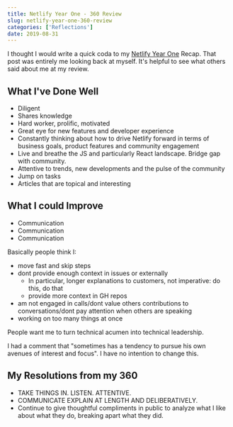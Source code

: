 ```yaml
---
title: Netlify Year One - 360 Review
slug: netlify-year-one-360-review
categories: ['Reflections']
date: 2019-08-31
---
```


I thought I would write a quick coda to my [Netlify Year One](https://www.swyx.io/writing/netlify-year-one) Recap. That post was entirely me looking back at myself. It's helpful to see what others said about me at my review.

## What I've Done Well

- Diligent
- Shares knowledge
- Hard worker, prolific, motivated
- Great eye for new features and developer experience
- Constantly thinking about how to drive Netlify forward in terms of business goals, product features and community engagement
- Live and breathe the JS and particularly React landscape. Bridge gap with community.
- Attentive to trends, new developments and the pulse of the community
- Jump on tasks
- Articles that are topical and interesting

## What I could Improve

- Communication
- Communication
- Communication

Basically people think I:

- move fast and skip steps
- dont provide enough context in issues or externally
  - In particular, longer explanations to customers, not imperative: do this, do that
  - provide more context in GH repos
- am not engaged in calls/dont value others contributions to conversations/dont pay attention when others are speaking
- working on too many things at once

People want me to turn technical acumen into technical leadership.

I had a comment that "sometimes has a tendency to pursue his own avenues of interest and focus". I have no intention to change this.

## My Resolutions from my 360

- TAKE THINGS IN. LISTEN. ATTENTIVE.
- COMMUNICATE EXPLAIN AT LENGTH AND DELIBERATIVELY.
- Continue to give thoughtful compliments in public to analyze what I like about what they do, breaking apart what they did.
